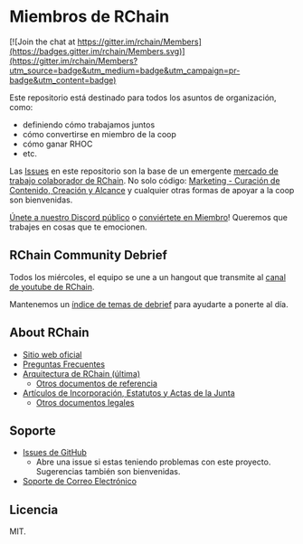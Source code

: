 # Miembros de RChain

[![Join the chat at https://gitter.im/rchain/Members](https://badges.gitter.im/rchain/Members.svg)](https://gitter.im/rchain/Members?utm_source=badge&utm_medium=badge&utm_campaign=pr-badge&utm_content=badge)

Este repositorio está destinado para todos los asuntos de organización, como:
- definiendo cómo trabajamos juntos
- cómo convertirse en miembro de la coop
- cómo ganar RHOC
- etc.

Las [Issues](https://github.com/rchain/Members/issues) en este repositorio
son la base de un emergente [mercado de trabajo colaborador de RChain](CONTRIBUTING.md).
No solo código: [Marketing - Curación de Contenido, Creación y Alcance][comm]
y cualquier otras formas de apoyar a la coop son bienvenidas.

[Únete a nuestro Discord público](https://discord.gg/fvY8qhx) o
[conviértete en Miembro](https://member.rchain.coop/#/sign-up)! 
Queremos que trabajes en cosas que te emocionen. 

[comm]: https://github.com/rchain/Members/projects/2

## RChain Community Debrief

Todos los miércoles, el equipo se une a un hangout que transmite
al [canal de youtube de RChain][youtube].

[youtube]: https://www.youtube.com/channel/UCSS3jCffMiz574_q64Ukj_w

Mantenemos un [índice de temas de debrief][debrief-ix] para ayudarte a ponerte al día.

[debrief-ix]: https://github.com/rchain/Members/wiki/Weekly-Debrief-Index

## About RChain
* [Sitio web oficial](https://rchain.coop) 
* [Preguntas Frecuentes](https://github.com/rchain/reference/blob/master/faq.md)
* [Arquitectura de RChain (última)](http://rchain-architecture.readthedocs.io/)
  * [Otros documentos de referencia](https://github.com/rchain/reference)
* [Artículos de Incorporación, Estatutos y Actas de la Junta](https://github.com/rchain/board)
  * [Otros documentos legales](https://github.com/rchain/legaldocs)

## Soporte

* [Issues de GitHub](https://github.com/rchain/Members/issues)
  * Abre una issue si estas teniendo problemas con este proyecto. Sugerencias también son bienvenidas.
* [Soporte de Correo Electrónico](mailto:ops@rchain.coop)

## Licencia

MIT.
